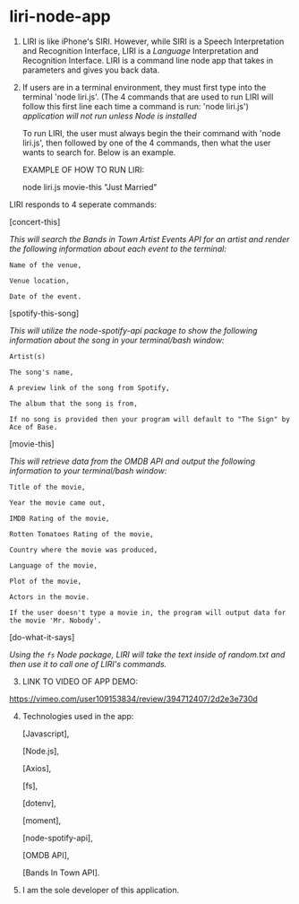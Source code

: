 # liri-node-app

1. LIRI is like iPhone's SIRI. However, while SIRI is a Speech Interpretation and Recognition Interface, LIRI is a _Language_ Interpretation and Recognition Interface. LIRI is a command line node app that takes in parameters and gives you back data. 

2. If users are in a terminal environment, they must first type into the terminal 'node liri.js'. (The 4 commands that are used to run LIRI will follow this first line each time a command is run: 'node liri.js') *application will not run unless Node is installed*

    To run LIRI, the user must always begin the their command with 'node liri.js', then followed by one of the 4 commands, then what the     user wants to search for. Below is an example.

    EXAMPLE OF HOW TO RUN LIRI: 

    node liri.js movie-this "Just Married"

LIRI responds to 4 seperate commands:

[concert-this]

*This will search the Bands in Town Artist Events API for an artist and render the following information about each event to the          terminal:*

    Name of the venue,

    Venue location,

    Date of the event.

[spotify-this-song]

*This will utilize the node-spotify-api package to show the following information about the song in your terminal/bash window:*

    Artist(s)

    The song's name,

    A preview link of the song from Spotify,

    The album that the song is from,

    If no song is provided then your program will default to "The Sign" by Ace of Base.

[movie-this]

*This will retrieve data from the OMDB API and output the following information to your terminal/bash window:*

    Title of the movie,

    Year the movie came out,

    IMDB Rating of the movie,

    Rotten Tomatoes Rating of the movie,

    Country where the movie was produced,

    Language of the movie,

    Plot of the movie,

    Actors in the movie.

    If the user doesn't type a movie in, the program will output data for the movie 'Mr. Nobody'.

[do-what-it-says]

*Using the `fs` Node package, LIRI will take the text inside of random.txt and then use it to call one of LIRI's commands.*
   
3. LINK TO VIDEO OF APP DEMO:

https://vimeo.com/user109153834/review/394712407/2d2e3e730d

4. Technologies used in the app:

    [Javascript],

    [Node.js], 

    [Axios], 

    [fs], 

    [dotenv], 

    [moment], 

    [node-spotify-api],

    [OMDB API],

    [Bands In Town API].


5. I am the sole developer of this application.
